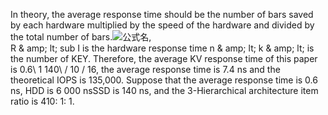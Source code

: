 In theory, the average response time should be the number of bars saved by each hardware multiplied by the speed of the hardware and divided by the total number of bars.![公式名](http://latex.codecogs.com/png.latex?t=%5cfrac%7b%5csum%20r_i*n_k}%7b%5csum%20n_k}),    
R & amp; lt; sub I is the hardware response time n & amp; lt; k & amp; lt; is the number of KEY. Therefore, the average KV response time of this paper is 0.6\ 1 140\ / 10 / 16, the average response time is 7.4 ns and the theoretical IOPS is 135,000. Suppose that the average response time is 0.6 ns, HDD is 6 000 nsSSD is 140 ns, and the 3-Hierarchical architecture item ratio is 410: 1: 1.

